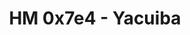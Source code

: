 ---
title: HM 0x7e4 - Yacuiba
description:  "Te invitamos a participar de la XI Versión del Hackmeeting Boliviano que se llevará los días 6, 7 y 8 de noviembre del 2020, nuestro Hackmeeting es un evento que reune a destacados profesionales de la tecnología informática, sistemas, redes, seguridad informática y otras especialidades, este evento esta abierto para todo público, este año en versión Virtual abierto para el mundo entero."
background: "img/hm-wallpaper.jpg"
---
